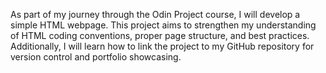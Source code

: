 As part of my journey through the Odin Project course, I will develop 
a simple HTML webpage. This project aims to strengthen my understanding
of HTML coding conventions, proper page structure, and best practices.
Additionally, I will learn how to link the project to my GitHub
repository for version control and portfolio showcasing.